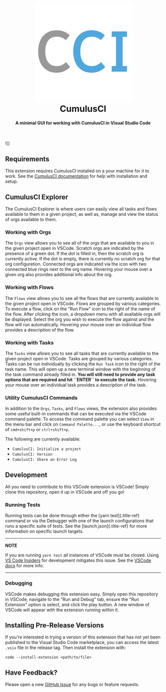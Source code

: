 <h1 align="center">
  <br>
  <!-- TODO: Update link to marketplace listing once published -->
  <a href="#">
    <img src="https://raw.githubusercontent.com/SFDO-Tooling/cci-vscode/main/media/images/cci-logo.png?token=ABORMOR55C27ABODDQKRBDDBBG42I">
  </a>
  <br>
  CumulusCI 
  <br>
</h1>

<h4 align="center">A minimal GUI for working with CumulusCI in Visual Studio Code</h4>
<br>

![]

## Requirements

This extension requires CumulusCI installed on a your machine for it to
work. See the [CumulusCI
documentation](https://cumulusci.readthedocs.io/en/latest/get_started.html#install-cumulusci)
for help with installation and setup.

## CumulusCI Explorer

The CumulusCI Explorer is where users can easily view all tasks and
flows available to them in a given project, as well as, manage and view
the status of orgs available to them.

### Working with Orgs

The `Orgs` view allows you to see all of the orgs that are available to
you in the given project open in VSCode. Scratch orgs are indicated by
the presence of a green dot. If the dot is filled in, then the scratch
org is currently active. If the dot is empty, there is currently no scratch
org for that org configuration. Connected orgs are indicated via the icon
with two connected blue rings next to the org name. Hovering your mouse
over a given org also provides additional info about the org.

### Working with Flows

The `Flows` view allows you to see all the flows that are currently
available to the given project open in VSCode. Flows are grouped by
various categories. To execute a flow, click on the \"Run Flow\" icon to
the right of the name of the flow. After clicking the icon, a dropdown
menu with all available orgs will be displayed. Select the org you wish
to execute the flow against and the flow will run automatically. Hovering
your mouse over an individual flow provides a description of the flow.

### Working with Tasks

The `Tasks` view allows you to see all tasks that are currently
available to the given project open in VSCode. Tasks are grouped by
various categories. Tasks can be run individually by clicking the
`Run Task` icon to the right of the task name. This will open up a new
terminal window with the beginning of the task command already filled
in. **You will still need to provide any task options that are required
and hit \`\`ENTER\`\` to execute the task.** Hovering your mouse over
an individual task provides a description of the task.

### Utility CumulusCI Commands

In addition to the `Orgs`, `Tasks`, and `Flows` views, the extension
also provides some useful built-in commands that can be executed via the
VSCode command palette. To access the command palette you can select
`View` in the menu bar and click on `Command Palette...`, or use the
keyboard shortcut of `cmd+shift+p` or `ctrl+shift+p`.

The following are currently available:

-   `CumulusCI: Initialize a project`
-   `CumulusCI: Version`
-   `CumulusCI: Share an Error Log`

## Development

All you need to contribute to this VSCode extension is VSCode!
Simply clone this repository, open it up in VSCode and off you go!

### Running Tests

Running tests can be done through either the [yarn test]{.title-ref}
command or via the Debugger with one of the launch configurations that
runs a specific suite of tests. See the [launch.json]{.title-ref} for
more information on specific launch targets.

---

**NOTE**

If you are running `yarn test` all instances of VSCode must be closed.
Using [VS Code Insiders](https://code.visualstudio.com/insiders/) for
development mitigates this issue. See the [VSCode
docs](https://code.visualstudio.com/api/working-with-extensions/testing-extension#tips)
for more info.

---

### Debugging

VSCode makes debugging this extension easy. Simply open this repository
in VSCode, navigate to the \"Run and Debug\" tab, ensure the \"Run
Extension\" option is select, and click the play button. A new window of
VSCode will appear with the extension running within it.

## Installing Pre-Release Versions

If you\'re interested in trying a version of this extension that has not
yet been published to the Visual Studio Code marketplace, you can access
the latest `.vsix` file in the release tag. Then install the extension
with:

```console
code --install-extension <path/to/file>
```

## Have Feedback?

Please open a new [GitHub
Issue](https://github.com/SFDO-Tooling/cci-vscode/issues) for any bugs
or feature requests.
